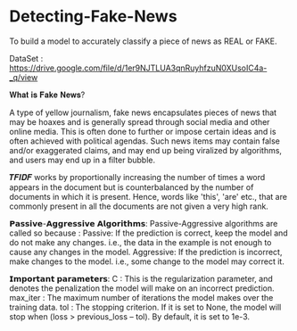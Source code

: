 # Detecting-Fake-News
To build a model to accurately classify a piece of news as REAL or FAKE.

DataSet : https://drive.google.com/file/d/1er9NJTLUA3qnRuyhfzuN0XUsoIC4a-_q/view

𝐖𝐡𝐚𝐭 𝐢𝐬 𝐅𝐚𝐤𝐞 𝐍𝐞𝐰𝐬?

A type of yellow journalism, fake news encapsulates pieces of news that may be hoaxes and is generally spread through social media and other online media. This is often done to further or impose certain ideas and is often achieved with political agendas. Such news items may contain false and/or exaggerated claims, and may end up being viralized by algorithms, and users may end up in a filter bubble.


𝑻𝑭𝑰𝑫𝑭 works by proportionally increasing the number of times a word appears in the document but is counterbalanced by the number of documents in which it is present. Hence, words like 'this', 'are' etc., that are commonly present in all the documents are not given a very high rank.


𝗣𝗮𝘀𝘀𝗶𝘃𝗲-𝗔𝗴𝗴𝗿𝗲𝘀𝘀𝗶𝘃𝗲 𝗔𝗹𝗴𝗼𝗿𝗶𝘁𝗵𝗺𝘀:
Passive-Aggressive algorithms are called so because :
Passive: If the prediction is correct, keep the model and do not make any changes. i.e., the data in the example is not enough to cause any changes in the model. 
Aggressive: If the prediction is incorrect, make changes to the model. i.e., some change to the model may correct it.


𝗜𝗺𝗽𝗼𝗿𝘁𝗮𝗻𝘁 𝗽𝗮𝗿𝗮𝗺𝗲𝘁𝗲𝗿𝘀:
C : This is the regularization parameter, and denotes the penalization the model will make on an incorrect prediction.
max_iter : The maximum number of iterations the model makes over the training data.
tol : The stopping criterion. If it is set to None, the model will stop when (loss > previous_loss  –  tol). By default, it is set to 1e-3.
